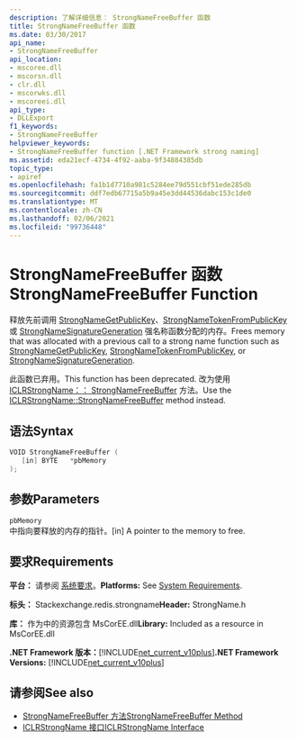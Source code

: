 ```yaml
---
description: 了解详细信息： StrongNameFreeBuffer 函数
title: StrongNameFreeBuffer 函数
ms.date: 03/30/2017
api_name:
- StrongNameFreeBuffer
api_location:
- mscoree.dll
- mscorsn.dll
- clr.dll
- mscorwks.dll
- mscoreei.dll
api_type:
- DLLExport
f1_keywords:
- StrongNameFreeBuffer
helpviewer_keywords:
- StrongNameFreeBuffer function [.NET Framework strong naming]
ms.assetid: eda21ecf-4734-4f92-aaba-9f34884385db
topic_type:
- apiref
ms.openlocfilehash: fa1b1d7710a981c5284ee79d551cbf51ede285db
ms.sourcegitcommit: ddf7edb67715a5b9a45e3dd44536dabc153c1de0
ms.translationtype: MT
ms.contentlocale: zh-CN
ms.lasthandoff: 02/06/2021
ms.locfileid: "99736448"
---
```

# <a name="strongnamefreebuffer-function"></a><span data-ttu-id="6f298-103">StrongNameFreeBuffer 函数</span><span class="sxs-lookup"><span data-stu-id="6f298-103">StrongNameFreeBuffer Function</span></span>

<span data-ttu-id="6f298-104">释放先前调用 [StrongNameGetPublicKey](strongnamegetpublickey-function.md)、[StrongNameTokenFromPublicKey](strongnametokenfrompublickey-function.md) 或 [StrongNameSignatureGeneration](strongnamesignaturegeneration-function.md) 强名称函数分配的内存。</span><span class="sxs-lookup"><span data-stu-id="6f298-104">Frees memory that was allocated with a previous call to a strong name function such as [StrongNameGetPublicKey](strongnamegetpublickey-function.md), [StrongNameTokenFromPublicKey](strongnametokenfrompublickey-function.md), or [StrongNameSignatureGeneration](strongnamesignaturegeneration-function.md).</span></span>  
  
 <span data-ttu-id="6f298-105">此函数已弃用。</span><span class="sxs-lookup"><span data-stu-id="6f298-105">This function has been deprecated.</span></span> <span data-ttu-id="6f298-106">改为使用 [ICLRStrongName：： StrongNameFreeBuffer](../hosting/iclrstrongname-strongnamefreebuffer-method.md) 方法。</span><span class="sxs-lookup"><span data-stu-id="6f298-106">Use the [ICLRStrongName::StrongNameFreeBuffer](../hosting/iclrstrongname-strongnamefreebuffer-method.md) method instead.</span></span>  
  
## <a name="syntax"></a><span data-ttu-id="6f298-107">语法</span><span class="sxs-lookup"><span data-stu-id="6f298-107">Syntax</span></span>  
  
```cpp  
VOID StrongNameFreeBuffer (
   [in] BYTE   *pbMemory  
);  
```  
  
## <a name="parameters"></a><span data-ttu-id="6f298-108">参数</span><span class="sxs-lookup"><span data-stu-id="6f298-108">Parameters</span></span>  

 `pbMemory`  
 <span data-ttu-id="6f298-109">中指向要释放的内存的指针。</span><span class="sxs-lookup"><span data-stu-id="6f298-109">[in] A pointer to the memory to free.</span></span>  
  
## <a name="requirements"></a><span data-ttu-id="6f298-110">要求</span><span class="sxs-lookup"><span data-stu-id="6f298-110">Requirements</span></span>  

 <span data-ttu-id="6f298-111">**平台：** 请参阅 [系统要求](../../get-started/system-requirements.md)。</span><span class="sxs-lookup"><span data-stu-id="6f298-111">**Platforms:** See [System Requirements](../../get-started/system-requirements.md).</span></span>  
  
 <span data-ttu-id="6f298-112">**标头：** Stackexchange.redis.strongname</span><span class="sxs-lookup"><span data-stu-id="6f298-112">**Header:** StrongName.h</span></span>  
  
 <span data-ttu-id="6f298-113">**库：** 作为中的资源包含 MsCorEE.dll</span><span class="sxs-lookup"><span data-stu-id="6f298-113">**Library:** Included as a resource in MsCorEE.dll</span></span>  
  
 <span data-ttu-id="6f298-114">**.NET Framework 版本：**[!INCLUDE[net_current_v10plus](../../../../includes/net-current-v10plus-md.md)]</span><span class="sxs-lookup"><span data-stu-id="6f298-114">**.NET Framework Versions:** [!INCLUDE[net_current_v10plus](../../../../includes/net-current-v10plus-md.md)]</span></span>  
  
## <a name="see-also"></a><span data-ttu-id="6f298-115">请参阅</span><span class="sxs-lookup"><span data-stu-id="6f298-115">See also</span></span>

- [<span data-ttu-id="6f298-116">StrongNameFreeBuffer 方法</span><span class="sxs-lookup"><span data-stu-id="6f298-116">StrongNameFreeBuffer Method</span></span>](../hosting/iclrstrongname-strongnamefreebuffer-method.md)
- [<span data-ttu-id="6f298-117">ICLRStrongName 接口</span><span class="sxs-lookup"><span data-stu-id="6f298-117">ICLRStrongName Interface</span></span>](../hosting/iclrstrongname-interface.md)
